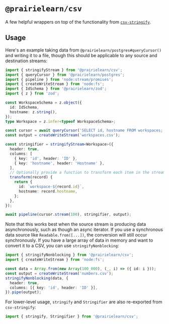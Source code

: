 # `@prairielearn/csv`

A few helpful wrappers on top of the functionality from [`csv-stringify`](https://www.npmjs.com/package/csv-stringify).

## Usage

Here's an example taking data from `@prairielearn/postgres#queryCursor()` and writing it to a file, though this should be applicable to any source and destination streams:

```ts
import { stringifyStream } from '@prairielearn/csv';
import { queryCursor } from '@prairielearn/postgres';
import { pipeline } from 'node:stream/promises';
import { createWriteStream } from 'node:fs';
import { IdSchema } from '@prairielearn/zod';
import { z } from 'zod';

const WorkspaceSchema = z.object({
  id: IdSchema,
  hostname: z.string(),
});
type Workspace = z.infer<typeof WorkspaceSchema>;

const cursor = await queryCursor('SELECT id, hostname FROM workspaces;', WorkspaceSchema);
const output = createWriteStream('workspaces.csv');

const stringifier = stringifyStream<Workspace>({
  header: true,
  columns: [
    { key: 'id', header: 'ID' },
    { key: 'hostname', header: 'Hostname' },
  ],
  // Optionally provide a function to transform each item in the stream.
  transform(record) {
    return {
      id: `workspace-${record.id}`,
      hostname: record.hostname,
    };
  },
});

await pipeline(cursor.stream(100), stringifier, output);
```

Note that this works best when the source stream is producing data asynchronously, such as though an async iterator. If you use a synchronous data source like `Readable.from([...])`, the conversion will still occur synchronously. If you have a large array of data in memory and want to convert it to a CSV, you can use `stringifyNonblocking`:

```ts
import { stringifyNonblocking } from '@prairielearn/csv';
import { createWriteStream } from 'node:fs';

const data = Array.from(new Array(100_000), (_, i) => ({ id: i }));
const output = createWriteStream('numbers.csv');
stringifyNonblocking(data, {
  header: true,
  columns: [{ key: 'id', header: 'ID' }],
}).pipe(output);
```

For lower-level usage, `stringify` and `Stringifier` are also re-exported from `csv-stringify`:

```ts
import { stringify, Stringifier } from '@prairielearn/csv';
```
